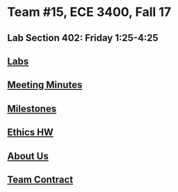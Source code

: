# Team #15, ECE 3400, Fall 17
## Lab Section 402: Friday 1:25-4:25

## [Labs](.//Lab/)

## [Meeting Minutes](./MeetingMinutes/MeetingMinutes.md)

## [Milestones](.//Milestones/)

## [Ethics HW](./EthicsHW/)

## [About Us](./AboutUs.md)

## [Team Contract](./TeamContract.md)
